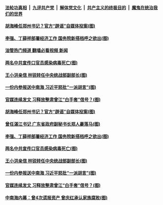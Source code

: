 ####  [法轮功真相](../../../../basic/blob/master/README.md?t=12181731) &nbsp;|&nbsp; [九评共产党](../../../../9ping.md/blob/master/README.md?t=12181731) &nbsp;|&nbsp; [解体党文化](../../../../jtdwh.md/blob/master/README.md?t=12181731)  &nbsp;|&nbsp; [共产主义的终极目的](../../../../gczydzjmd.md/blob/master/README.md?t=12181731) &nbsp;|&nbsp; [魔鬼在统治我们的世界](../../../../mgztzwmdsj.md/blob/master/README.md?t=12181731) 

#### [胡海峰任郑州书记？官方“辟谣”自媒体投案(图)](../pages/p2/1024387.md?t=12181731) 

#### [李强、丁薛祥部署经济工作 国务院新搭档呼之欲出(图)](../pages/p2/1024320.md?t=12181731) 

#### [油管热门频道 翻墙必看视频 新闻](http://129.146.143.75:81/youtube.html?12181731)

#### [两名中共宣传口官员感染病毒死亡(图)](../pages/p2/1024316.md?t=12181731) 

#### [王小洪亲信 林锐转任中央统战部副部长(图)](../pages/p2/1024256.md?t=12181731) 

#### [一份内参报送中南海 习近平怒批“一派胡言”(图)](../pages/p2/1024238.md?t=12181731) 

#### [官媒连续发文 习释放整肃曾江“白手套”信号？(图)](../pages/p2/1024230.md?t=12181731) 

#### [胡海峰任郑州书记？官方“辟谣”自媒体投案(图)](../pages/p2/1024387.md?t=12181731) 





#### [曾任湛江书记 广东省政府副秘书长郑人豪落马(图)](../pages/p2/1024334.md?t=12181731) 

#### [李强、丁薛祥部署经济工作 国务院新搭档呼之欲出(图)](../pages/p2/1024320.md?t=12181731) 

#### [两名中共宣传口官员感染病毒死亡(图)](../pages/p2/1024316.md?t=12181731) 





#### [王小洪亲信 林锐转任中央统战部副部长(图)](../pages/p2/1024256.md?t=12181731) 

#### [一份内参报送中南海 习近平怒批“一派胡言”(图)](../pages/p2/1024238.md?t=12181731) 

#### [官媒连续发文 习释放整肃曾江“白手套”信号？(图)](../pages/p2/1024230.md?t=12181731) 





#### [中南海内幕：曾4次谎报资产 曾庆红承认家族腐败(图)](../pages/p2/1024150.md?t=12181731) 

<img src='http://gfw-breaker.win/goodnews/indexes/p2.md' width='0px' height='0px'/>
